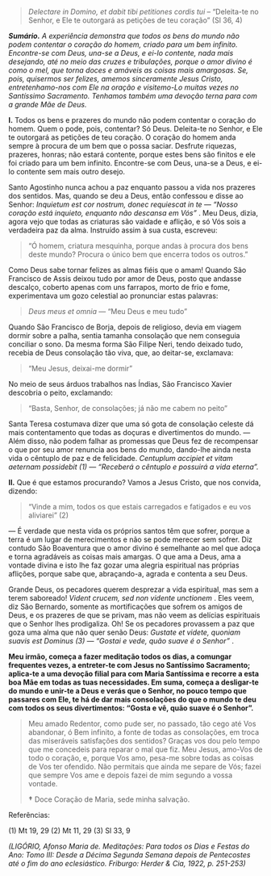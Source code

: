 > *Delectare in Domino, et dabit tibi petitiones cordis tui* – “Deleita-te no Senhor, e Ele te outorgará as petições de teu coração” (Sl 36, 4)

***Sumário.** A experiência demonstra que todos os bens do mundo não podem contentar o coração do homem, criado para um bem infinito. Encontre-se com Deus, una-se a Deus, e ei-lo contente, nada mais desejando, até no meio das cruzes e tribulações, porque o amor divino é como o mel, que torna doces e amáveis as coisas mais amargosas. Se, pois, quisermos ser felizes, amemos sinceramente Jesus Cristo, entretenhamo-nos com Ele na oração e visitemo-Lo muitas vezes no Santíssimo Sacramento. Tenhamos também uma devoção terna para com a grande Mãe de Deus.*

**I.** Todos os bens e prazeres do mundo não podem contentar o coração do homem. Quem o pode, pois, contentar? Só Deus. Deleita-te no Senhor, e Ele te outorgará as petições de teu coração. O coração do homem anda sempre à procura de um bem que o possa saciar. Desfrute riquezas, prazeres, honras; não estará contente, porque estes bens são finitos e ele foi criado para um bem infinito. Encontre-se com Deus, una-se a Deus, e ei-lo contente sem mais outro desejo.

Santo Agostinho nunca achou a paz enquanto passou a vida nos prazeres dos sentidos. Mas, quando se deu a Deus, então confessou e disse ao Senhor: *Inquietum est cor nostrum, donec requiescat in te — “Nosso coração está inquieto, enquanto não descansa em Vós”* . Meu Deus, dizia, agora vejo que todas as criaturas são vaidade e aflição, e só Vós sois a verdadeira paz da alma. Instruído assim à sua custa, escreveu:

> “Ó homem, criatura mesquinha, porque andas à procura dos bens deste mundo? Procura o único bem que encerra todos os outros.”

Como Deus sabe tornar felizes as almas fiéis que o amam! Quando São Francisco de Assis deixou tudo por amor de Deus, posto que andasse descalço, coberto apenas com uns farrapos, morto de frio e fome, experimentava um gozo celestial ao pronunciar estas palavras:

> *Deus meus et omnia* — “Meu Deus e meu tudo”

Quando São Francisco de Borja, depois de religioso, devia em viagem dormir sobre a palha, sentia tamanha consolação que nem conseguia conciliar o sono. Da mesma forma São Filipe Neri, tendo deixado tudo, recebia de Deus consolação tão viva, que, ao deitar-se, exclamava:

> “Meu Jesus, deixai-me dormir”

No meio de seus árduos trabalhos nas Índias, São Francisco Xavier descobria o peito, exclamando:

> “Basta, Senhor, de consolações; já não me cabem no peito”

Santa Teresa costumava dizer que uma só gota de consolação celeste dá mais contentamento que todas as doçuras e divertimentos do mundo. — Além disso, não podem falhar as promessas que Deus fez de recompensar o que por seu amor renuncia aos bens do mundo, dando-lhe ainda nesta vida o cêntuplo de paz e de felicidade. *Centuplum accipiet et vitam aeternam possidebit (1) — “Receberá o cêntuplo e possuirá a vida eterna”.*

**II.** Que é que estamos procurando? Vamos a Jesus Cristo, que nos convida, dizendo:

> “Vinde a mim, todos os que estais carregados e fatigados e eu vos aliviarei” (2)

— É verdade que nesta vida os próprios santos têm que sofrer, porque a terra é um lugar de merecimentos e não se pode merecer sem sofrer. Diz contudo São Boaventura que o amor divino é semelhante ao mel que adoça e torna agradáveis as coisas mais amargas. O que ama a Deus, ama a vontade divina e isto lhe faz gozar uma alegria espiritual nas próprias aflições, porque sabe que, abraçando-a, agrada e contenta a seu Deus.

Grande Deus, os pecadores querem desprezar a vida espiritual, mas sem a terem saboreado! *Vident crucem, sed non vidente unctionem* . Eles veem, diz São Bernardo, somente as mortificações que sofrem os amigos de Deus, e os prazeres de que se privam, mas não veem as delícias espirituais que o Senhor lhes prodigaliza. Oh! Se os pecadores provassem a paz que goza uma alma que não quer senão Deus: *Gustate et videte, quoniam suavis est Dominus (3) — “Gostai e vede, quão suave é o Senhor”* .

**Meu irmão, começa a fazer meditação todos os dias, a comungar frequentes vezes, a entreter-te com Jesus no Santíssimo Sacramento; aplica-te a uma devoção filial para com Maria Santíssima e recorre a esta boa Mãe em todas as tuas necessidades. Em suma, começa a desligar-te do mundo e unir-te a Deus e verás que o Senhor, no pouco tempo que passares com Ele, te há de dar mais consolações do que o mundo te deu com todos os seus divertimentos: “Gosta e vê, quão suave é o Senhor”.**

> Meu amado Redentor, como pude ser, no passado, tão cego até Vos abandonar, ó Bem infinito, a fonte de todas as consolações, em troca das miseráveis satisfações dos sentidos? Graças vos dou pelo tempo que me concedeis para reparar o mal que fiz. Meu Jesus, amo-Vos de todo o coração, e, porque Vos amo, pesa-me sobre todas as coisas de Vos ter ofendido. Não permitais que ainda me separe de Vós; fazei que sempre Vos ame e depois fazei de mim segundo a vossa vontade.
>
> **†** Doce Coração de Maria, sede minha salvação.

Referências:

\(1\) Mt 19, 29 (2) Mt 11, 29 (3) Sl 33, 9

*(LIGÓRIO, Afonso Maria de. Meditações: Para todos os Dias e Festas do Ano: Tomo III: Desde a Décima Segunda Semana depois de Pentecostes até o fim do ano eclesiástico. Friburgo: Herder & Cia, 1922, p. 251-253)*

